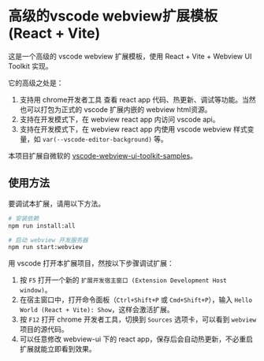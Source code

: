 # 高级的vscode webview扩展模板 (React + Vite)

这是一个高级的 vscode webview 扩展模板，使用 React + Vite + Webview UI Toolkit 实现。

它的高级之处是：
1. 支持用 chrome开发者工具 查看 react app 代码、热更新、调试等功能。当然也可以打包为正式的 vscode 扩展内嵌的 webview html资源。
2. 支持在开发模式下，在 webview react app 内访问 vscode api。
3. 支持在开发模式下，在 webview react app 内使用 vscode webview 样式变量，如 `var(--vscode-editor-background)` 等。

本项目扩展自微软的 [vscode-webview-ui-toolkit-samples](https://github.com/microsoft/vscode-webview-ui-toolkit-samples/tree/main/default/hello-world)。

## 使用方法

要调试本扩展，请用以下方法。

```bash
# 安装依赖
npm run install:all

# 启动 webview 开发服务器
npm run start:webview

```
用 vscode 打开本扩展项目，然按以下步骤调试扩展：

1. 按 `F5` 打开一个新的 `扩展开发宿主窗口 (Extension Development Host window)`。
2. 在宿主窗口中，打开命令面板（`Ctrl+Shift+P` 或 `Cmd+Shift+P`），输入 `Hello World (React + Vite): Show`，这样会激活扩展。
3. 按 `F12` 打开 chrome 开发者工具，切换到 `Sources` 选项卡，可以看到 `webview` 项目的源代码。
4. 可以任意修改 webview-ui 下的 react app，保存后会自动热更新，不必重启扩展就能立即看到效果。
